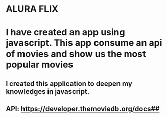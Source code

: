 # ALURA FLIX #
# I have created an app using javascript. This app consume an api of movies and show us the most popular movies #
## I created this application to deepen my knowledges in javascript. ##

## API: https://developer.themoviedb.org/docs##
